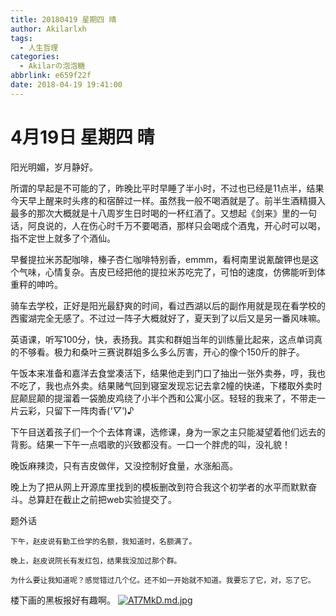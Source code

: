 ```yaml
---
title: 20180419 星期四 晴
author: Akilarlxh
tags:
  - 人生哲理
categories:
  - Akilarの泡泡糖
abbrlink: e659f22f
date: 2018-04-19 19:41:00
---
```

# 4月19日 星期四 晴

阳光明媚，岁月静好。

所谓的早起是不可能的了，昨晚比平时早睡了半小时，不过也已经是11点半，结果今天早上醒来时头疼的和宿醉过一样。虽然我一般不喝酒就是了。前半生酒精摄入最多的那次大概就是十八周岁生日时喝的一杯红酒了。又想起《剑来》里的一句话，阿良说的，人在伤心时千万不要喝酒，那样只会喝成个酒鬼，开心时可以喝，指不定世上就多了个酒仙。

早餐提拉米苏配咖啡，榛子杏仁咖啡特别香，emmm，看柯南里说氰酸钾也是这个气味，心情复杂。吉皮已经把他的提拉米苏吃完了，可怕的速度，仿佛能听到体重秤的呻吟。

骑车去学校，正好是阳光最舒爽的时间，看过西湖以后的副作用就是现在看学校的西蜜湖完全无感了。不过过一阵子大概就好了，夏天到了以后又是另一番风味嘛。

英语课，听写100分，快，表扬我。其实和群姐当年的训练量比起来，这点单词真的不够看。极力和桑叶三赛说群姐多么多么厉害，开心的像个150斤的胖子。

午饭本来准备和嘉洋去食堂凑活下，结果他走到门口了抽出一张外卖券，哼，我也不吃了，我也点外卖。结果赌气回到寝室发现忘记去拿2幢的快递，下楼取外卖时屁颠屁颠的提溜着一袋脆皮鸡绕了小半个西和公寓小区。轻轻的我来了，不带走一片云彩，只留下一阵肉香(*'▽'*)♪

下午目送着孩子们一个个去体育课，选修课，身为一家之主只能凝望着他们远去的背影。结果一下午一点唱歌的兴致都没有。一口一个胖虎的叫，没礼貌！

晚饭麻辣烫，只有吉皮做伴，又没控制好食量，水涨船高。

晚上为了把从网上开源库里找到的模板删改到符合我这个初学者的水平而默默奋斗。总算赶在截止之前把web实验提交了。

题外话
```
下午，赵皮说有勤工俭学的名额，我知道时，名额满了。

晚上，赵皮说院长有发红包，结果我没加过那个群。

为什么要让我知道呢？感觉错过几个亿。还不如一开始就不知道。我要忘了它，对，忘了它。
```
楼下画的黑板报好有趣啊。
[![AT7MkD.md.jpg](https://s2.ax1x.com/2019/04/10/AT7MkD.md.jpg)](https://imgchr.com/i/AT7MkD)